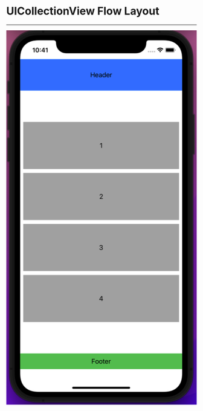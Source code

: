 # UICollectionView Flow Layout

____

![example](/CollectionView/UICollectionViewFlowLayout/Images/flowLayout.png)
